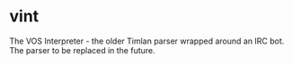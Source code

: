 vint
====

The VOS Interpreter - the older Timlan parser wrapped around an IRC bot. The parser to be replaced in the future.
